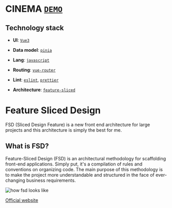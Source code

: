 # CINEMA [`DEMO`](https://sorq1ngg-cinema.netlify.app/)

## Technology stack

- **UI**: [`Vue3`](https://vuejs.org/)
- **Data model**: [`pinia`](https://pinia.vuejs.org/)
- **Lang**: [`javascript`](https://js.org//)

- **Routing**: [`vue-router`](https://router.vuejs.org/)
- **Lint**: [`eslint`](https://eslint.org/), [`prettier`](https://prettier.io/)
- **Architecture**: [`feature-sliced`](https://feature-sliced.design/)

# Feature Sliced Design

FSD (Sliced Design Feature) is a new front end architecture for large projects and this architecture is simply the best for me.

## What is FSD?

Feature-Sliced Design (FSD) is an architectural methodology for scaffolding front-end applications. Simply put, it's a compilation of rules and conventions on organizing code. The main purpose of this methodology is to make the project more understandable and structured in the face of ever-changing business requirements.

![how fsd looks like](https://feature-sliced.design/assets/images/visual_schema-e826067f573946613dcdc76e3f585082.jpg)

[Official website](https://feature-sliced.design/docs/get-started/overview)